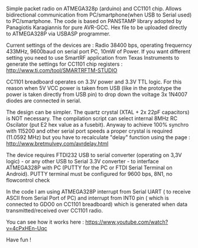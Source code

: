 
Simple packet radio on ATMEGA328p (arduino) and CC1101 chip.  Allows bidirectional communication from PC/smartphone(when USB to Serial used) to PC/smartphone.
The code is based on PANSTAMP library adopted by  Panagiotis Karagiannis for pure AVR-GCC. Hex file to be uploaded directly to ATMEGA328P via USBASP programmer.

Current settings of the devices are : Radio 38400 bps,  operating frequerncy 433MHz, 9600baud on serial port PC, 10mW of Power.
If you want different setting you need to use SmartRF application from Texas Instruments to generate the settings for CC1101 chip registers : http://www.ti.com/tool/SMARTRFTM-STUDIO

CC1101 breadboard operates on 3.3V power and 3.3V TTL logic. For this reason when 5V VCC power is taken from USB (like in the prototype the power is taken directly from USB pin) to drop down the voltage 3x 1N4007 diodes are connected in serial. 

The design can be simpler. The quartz crystal (XTAL + 2x 22pF capacitors) is NOT necessary. The compilation script can select internal 8MHz RC Oscilator (put E2 hex value as a fusebit). Anyway to achieve 100% synchro with 115200 and other serial port speeds  a proper crystal is required (11.0592 MHz) but you have to recalculate "delay" function using the page : http://www.bretmulvey.com/avrdelay.html

The device requires FTDI232 USB to serial converter (operating on 3,3V logic) - or any other USB to Serial 3.3V converter -  to interface ATMEGA328P with PC (PUTTY for the PC or FTDI Serial Terminal on Android).
PUTTY terminal must be configured for 9600 bps, 8N1, no flowcontrol check

In the code I am using ATMEGA328P interrupt from Serial UART ( to receive ASCII from Serial Port of PC) and interrupt from INT0 pin ( which is connected to GDO0 on CC1101 breadboard) which is generated when data transmitted/received over CC1101 radio.



You can see how it works here : https://www.youtube.com/watch?v=4cPxHEn-Uqc

Have fun !
